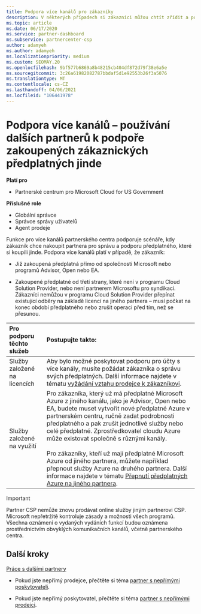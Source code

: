 ```yaml
---
title: Podpora více kanálů pro zákazníky
description: V některých případech si zákazníci můžou chtít zřídit a podpořit předplatné, které si koupili jinde.
ms.topic: article
ms.date: 06/17/2020
ms.service: partner-dashboard
ms.subservice: partnercenter-csp
author: adamyeh
ms.author: adamyeh
ms.localizationpriority: medium
ms.custom: SEOMAY.20
ms.openlocfilehash: 9bf577b6869a8b48215cb404df872d79f38e6a5e
ms.sourcegitcommit: 3c26a61982082787bbdaf5d1e92553b26f3a5076
ms.translationtype: MT
ms.contentlocale: cs-CZ
ms.lasthandoff: 04/06/2021
ms.locfileid: "106441978"
---
```

# <a name="multi-channel-support---using-other-partners-to-support-customer-subscriptions-purchased-elsewhere"></a>Podpora více kanálů – používání dalších partnerů k podpoře zakoupených zákaznických předplatných jinde

**Platí pro**

- Partnerské centrum pro Microsoft Cloud for US Government

**Příslušné role**

- Globální správce
- Správce správy uživatelů
- Agent prodeje

Funkce pro více kanálů partnerského centra podporuje scénáře, kdy zákazník chce nakoupit partnera pro správu a podporu předplatného, které si koupili jinde. Podpora více kanálů platí v případě, že zákazník:

- Již zakoupená předplatná přímo od společnosti Microsoft nebo programů Advisor, Open nebo EA.

- Zakoupené předplatné od třetí strany, které není v programu Cloud Solution Provider, nebo není partnerem Microsoftu pro syndikaci. Zákazníci nemůžou v programu Cloud Solution Provider přepínat existující odběry na základě licencí na jiného partnera – musí počkat na konec období předplatného nebo zrušit operaci před tím, než se přesunou.

|Pro podporu těchto služeb  | Postupujte takto: |
|:---------|:---------|
|Služby založené na licencích    | Aby bylo možné poskytovat podporu pro účty s více kanály, musíte požádat zákazníka o správu svých předplatných. Další informace najdete v tématu [vyžádání vztahu prodejce k zákazníkovi](request-a-relationship-with-a-customer.md).   |
|Služby založené na využití     |  Pro zákazníka, který už má předplatné Microsoft Azure z jiného kanálu, jako je Advisor, Open nebo EA, budete muset vytvořit nové předplatné Azure v partnerském centru, ručně zadat podrobnosti předplatného a pak zrušit jednotlivé služby nebo celé předplatné. Zprostředkovatel cloudu Azure může existovat společně s různými kanály.<br/><br/> Pro zákazníky, kteří už mají předplatné Microsoft Azure od jiného partnera, můžete například přepnout služby Azure na druhého partnera.  Další informace najdete v tématu [Přepnutí předplatných Azure na jiného partnera](switch-azure-subscriptions-to-a-different-partner.md). |

> [!IMPORTANT]  
> Partner CSP nemůže znovu prodávat online služby jiným partnerovi CSP. Microsoft nepřetržitě kontroluje zásady a možnosti všech programů. Všechna oznámení o vydaných vydáních funkcí budou oznámena prostřednictvím obvyklých komunikačních kanálů, včetně partnerského centra.

## <a name="next-steps"></a>Další kroky

[Práce s dalšími partnery](work-with-other-partners.md)

- Pokud jste nepřímý prodejce, přečtěte si téma [partner s nepřímými poskytovateli](indirect-reseller-tasks-in-partner-center.md).

- Pokud jste nepřímý poskytovatel, přečtěte si téma [partner s nepřímými prodejci](indirect-provider-tasks-in-partner-center.md).
